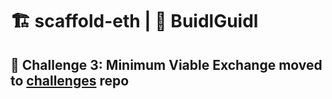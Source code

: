 # 🏗 scaffold-eth | 🏰 BuidlGuidl

## 🚩 Challenge 3: Minimum Viable Exchange moved to [challenges](https://github.com/scaffold-eth/scaffold-eth-challenges) repo

